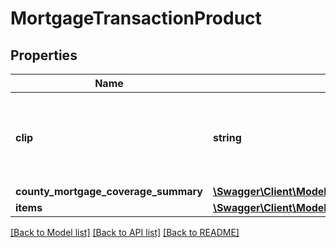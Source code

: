 # MortgageTransactionProduct

## Properties
Name | Type | Description | Notes
------------ | ------------- | ------------- | -------------
**clip** | **string** | Corelogic Unique identification number assigned to each property. | [optional] 
**county_mortgage_coverage_summary** | [**\Swagger\Client\Model\MortgageCoverageSummary**](MortgageCoverageSummary.md) |  | [optional] 
**items** | [**\Swagger\Client\Model\MortgageDetail[]**](MortgageDetail.md) |  | [optional] 

[[Back to Model list]](../../README.md#documentation-for-models) [[Back to API list]](../../README.md#documentation-for-api-endpoints) [[Back to README]](../../README.md)

